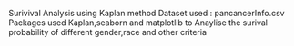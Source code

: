 Surivival Analysis using Kaplan method
Dataset used : pancancerInfo.csv
Packages used Kaplan,seaborn and matplotlib to Anaylise the surival probability of different gender,race and other criteria
